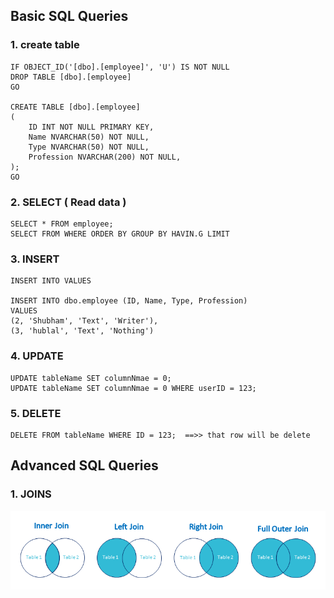 ## Basic SQL Queries

### 1. create table 
```
IF OBJECT_ID('[dbo].[employee]', 'U') IS NOT NULL
DROP TABLE [dbo].[employee]
GO

CREATE TABLE [dbo].[employee]
(
    ID INT NOT NULL PRIMARY KEY,
    Name NVARCHAR(50) NOT NULL,
    Type NVARCHAR(50) NOT NULL,
    Profession NVARCHAR(200) NOT NULL,
);
GO
```

### 2. SELECT ( Read data )
```
SELECT * FROM employee;
SELECT FROM WHERE ORDER BY GROUP BY HAVIN.G LIMIT
```

### 3. INSERT 
```
INSERT INTO VALUES

INSERT INTO dbo.employee (ID, Name, Type, Profession)
VALUES 
(2, 'Shubham', 'Text', 'Writer'),
(3, 'hublal', 'Text', 'Nothing')
```

### 4. UPDATE
```
UPDATE tableName SET columnNmae = 0;
UPDATE tableName SET columnNmae = 0 WHERE userID = 123;
```

### 5. DELETE
```
DELETE FROM tableName WHERE ID = 123;  ==>> that row will be delete 
```

## Advanced SQL Queries

### 1. JOINS
![Alt Text](joins.png)


















